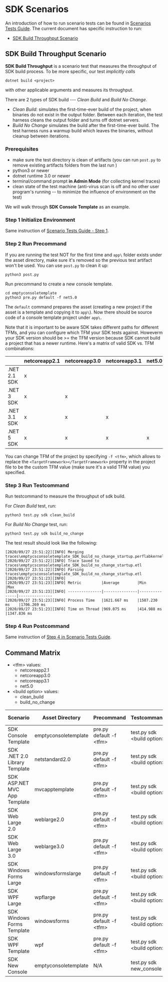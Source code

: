 # SDK Scenarios
An introduction of how to run scenario tests can be found in [Scenarios Tests Guide](./scenarios-workflow.md). The current document has specific instruction to run:
- [SDK Build Throughput Scenario](#sdk-build-throughput-scenario)
## SDK Build Throughput Scenario
**SDK Build Throughput** is a scenario test that measures the throughput of SDK build process. To be more specific, our test *implicitly calls*
```
dotnet build <project>
```
with other applicable arguments and measures its throughput.

There are 2 types of SDK build --- *Clean Build* and *Build No Change*.

- *Clean Build*: simulates the first-time-ever build of the project, when binaries do not exist in the output folder. Between each iteration, the test harness cleans the output folder and turns off dotnet servers.
- *Build No Change* simulates the build after the first-time-ever build. The test harness runs a warmup build which leaves the binaries, without cleanup between iterations.

### Prerequisites
- make sure the test directory is clean of artifacts (you can run `post.py` to remove existing artifacts folders from the last run )
- python3 or newer
- dotnet runtime 3.0 or newer
- terminal/command prompt **in Admin Mode** (for collecting kernel traces)
- clean state of the test machine (anti-virus scan is off and no other user program's running -- to minimize the influence of environment on the test)
  
We will walk through **SDK Console Template** as an example.
### Step 1 Initialize Environment
Same instruction of [Scenario Tests Guide - Step 1](./scenarios-workflow.md#step-1-initialize-environment).
### Step 2 Run Precommand
If you are running the test NOT for the first time and `app\` folder exists under the asset directory, make sure it's removed so the previous test artifact won't be used. You can use `post.py` to clean it up:
```
python3 post.py
```
Run precommand to create a new console template. 
```
cd emptyconsoletemplate
python3 pre.py default -f net5.0
```
The `default` command prepares the asset (creating a new project if the asset is a template and copying it to `app\`). Now there should be source code of a console template project under `app\`.

Note that it is important to be aware SDK takes different paths for different TFMs, and you can configure which TFM your SDK tests against. Howeverm your SDK version should be >= the TFM version because SDK cannot build a project that has a newer runtime. Here's a matrix of valid SDK vs. TFM combinations: 

|              | netcoreapp2.1 | netcoreapp3.0 | netcoreapp3.1 | net5.0 |
|--------------|---------------|---------------|---------------|--------|
| .NET 2.1 SDK | x             |               |               |        |
| .NET 3 SDK   | x             | x             |               |        |
| .NET 3.1 SDK | x             | x             | x             |        |
| .NET 5 SDK   | x             | x             | x             | x      |

You can change TFM of the project by specifying `-f <tfm>`, which allows to replace the `<TargetFramework></TargetFramework>` property in the project file to be the custom TFM value (make sure it's a valid TFM value) you specified. 

### Step 3 Run Testcommand
Run testcommand to measure the throughput of sdk build. 

For *Clean Build* test, run:
```
python3 test.py sdk clean_build
```

For *Build No Change* test, run:
```
python3 test.py sdk build_no_change
```
The test result should look like the following:
```
[2020/09/27 23:51:22][INFO] Merging traces\emptycsconsoletemplate_SDK_build_no_change_startup.perflabkernel.etl...
[2020/09/27 23:51:22][INFO] Trace Saved to traces\emptycsconsoletemplate_SDK_build_no_change_startup.etl
[2020/09/27 23:51:22][INFO] Parsing traces\emptycsconsoletemplate_SDK_build_no_change_startup.etl
[2020/09/27 23:51:23][INFO]
[2020/09/27 23:51:23][INFO] Metric         |Average        |Min            |Max
[2020/09/27 23:51:23][INFO] ---------------|---------------|---------------|---------------
[2020/09/27 23:51:23][INFO] Process Time   |1621.667 ms    |1587.230 ms    |1706.269 ms
[2020/09/27 23:51:23][INFO] Time on Thread |969.075 ms     |414.988 ms     |1347.836 ms
```

### Step 4 Run Postcommand
Same instruction of [Step 4 in Scenario Tests Guide](scenarios-workflow.md#step-4-run-postcommand).

## Command Matrix
- \<tfm> values:
    - netcoreapp2.1
    - netcoreapp3.0
    - netcoreapp3.1
    - net5.0
- \<build option> values:
    - clean_build
    - build_no_change


| Scenario                  | Asset Directory      | Precommand               | Testcommand                 | Postcommand | Supported Framework                                  | Supported Platform |
|-------------------------------|----------------------|--------------------------|-----------------------------|-------------|---------------------------------------------------------|---------------------|
| SDK Console Template          | emptyconsoletemplate | pre.py default -f \<tfm> | test.py sdk \<build option> | post.py     | netcoreapp2.1;netcoreapp3.0;netcoreapp3.1;netcoreapp5.0 | Windows;Linux       |
| SDK .NET 2.0 Library Template | netstandard2.0       | pre.py default -f \<tfm> | test.py sdk \<build option> | post.py     | netcoreapp2.1;netcoreapp3.0;netcoreapp3.1;netcoreapp5.0 | Windows;Linux       |
| SDK ASP.NET MVC App Template  | mvcapptemplate       | pre.py default -f \<tfm> | test.py sdk \<build option> | post.py     | netcoreapp3.0;netcoreapp3.1;netcoreapp5.0               | Windows;Linux       |
| SDK Web Large 2.0             | weblarge2.0          | pre.py default -f \<tfm> | test.py sdk \<build option> | post.py     | netcoreapp3.0;netcoreapp3.1                             | Windows;Linux       |
| SDK Web Large 3.0             | weblarge3.0          | pre.py default -f \<tfm> | test.py sdk \<build option> | post.py     | netcoreapp3.0;netcoreapp3.1                             | Windows;Linux       |
| SDK Windows Forms Large       | windowsformslarge    | pre.py default -f \<tfm> | test.py sdk \<build option> | post.py     | netcoreapp3.0;netcoreapp3.1                             | Windows             |
| SDK WPF Large                 | wpflarge             | pre.py default -f \<tfm> | test.py sdk \<build option> | post.py     | netcoreapp3.0;netcoreapp3.1                             | Windows             |
| SDK Windows Forms Template    | windowsforms         | pre.py default -f \<tfm> | test.py sdk \<build option> | post.py     | netcoreapp3.0;netcoreapp3.1                             | Windows             |
| SDK WPF Template              | wpf                  | pre.py default -f \<tfm> | test.py sdk \<build option> | post.py     | netcoreapp3.0;netcoreapp3.1                             | Windows             |
| SDK New Console               | emptyconsoletemplate | N/A                      | test.py sdk new_console     | post.py     | netcoreapp2.1;netcoreapp3.0;netcoreapp3.1;netcoreapp5.0 | Windows;Linux       |

